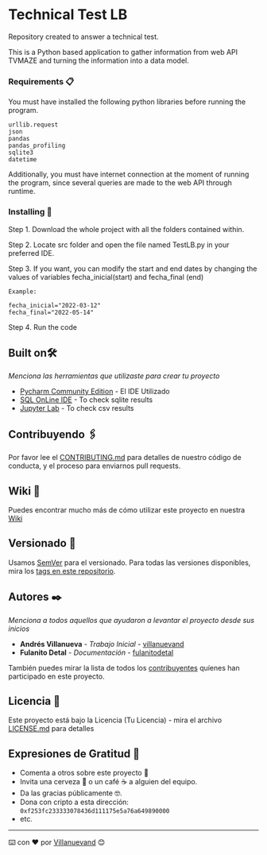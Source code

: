 # Technical Test LB

Repository created to answer a technical test.

This is a Python based application to gather information from web API TVMAZE and turning the information into a data model.

### Requirements 📋

You must have installed the following python libraries before running the program.

```
urllib.request 
json
pandas
pandas_profiling
sqlite3
datetime
```

Additionally, you must have internet connection at the moment of running the program, since several queries are made to the web API through runtime.

### Installing 🔧

Step 1. Download the whole project with all the folders contained within.

Step 2. Locate src folder and open the file named TestLB.py in your preferred IDE.

Step 3. If you want, you can modify the start and end dates by changing the values of variables fecha_inicial(start) and fecha_final (end)

```
Example:

fecha_inicial="2022-03-12"
fecha_final="2022-05-14"

```
Step 4. Run the code

## Built on🛠️

_Menciona las herramientas que utilizaste para crear tu proyecto_

* [Pycharm Community Edition](https://www.jetbrains.com/es-es/pycharm/download/#section=windows) - El IDE Utilizado
* [SQL OnLine IDE](https://sqliteonline.com/) - To check sqlite results
* [Jupyter Lab](https://jupyterlab.readthedocs.io/en/stable/) - To check csv results

## Contribuyendo 🖇️

Por favor lee el [CONTRIBUTING.md](https://gist.github.com/villanuevand/xxxxxx) para detalles de nuestro código de conducta, y el proceso para enviarnos pull requests.

## Wiki 📖

Puedes encontrar mucho más de cómo utilizar este proyecto en nuestra [Wiki](https://github.com/tu/proyecto/wiki)

## Versionado 📌

Usamos [SemVer](http://semver.org/) para el versionado. Para todas las versiones disponibles, mira los [tags en este repositorio](https://github.com/tu/proyecto/tags).

## Autores ✒️

_Menciona a todos aquellos que ayudaron a levantar el proyecto desde sus inicios_

* **Andrés Villanueva** - *Trabajo Inicial* - [villanuevand](https://github.com/villanuevand)
* **Fulanito Detal** - *Documentación* - [fulanitodetal](#fulanito-de-tal)

También puedes mirar la lista de todos los [contribuyentes](https://github.com/your/project/contributors) quíenes han participado en este proyecto. 

## Licencia 📄

Este proyecto está bajo la Licencia (Tu Licencia) - mira el archivo [LICENSE.md](LICENSE.md) para detalles

## Expresiones de Gratitud 🎁

* Comenta a otros sobre este proyecto 📢
* Invita una cerveza 🍺 o un café ☕ a alguien del equipo. 
* Da las gracias públicamente 🤓.
* Dona con cripto a esta dirección: `0xf253fc233333078436d111175e5a76a649890000`
* etc.



---
⌨️ con ❤️ por [Villanuevand](https://github.com/Villanuevand) 😊

